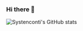 ### Hi there 👋

![Systenconti's GitHub stats](https://github-readme-stats-systencontis-projects.vercel.app/api?username=systenconti&show_icons=true&theme=radical)

<!--
**systenconti/systenconti** is a ✨ _special_ ✨ repository because its `README.md` (this file) appears on your GitHub profile.

Here are some ideas to get you started:

- 🔭 I’m currently working on ...
- 🌱 I’m currently learning ...
- 👯 I’m looking to collaborate on ...
- 🤔 I’m looking for help with ...
- 💬 Ask me about ...
- 📫 How to reach me: ...
- 😄 Pronouns: ...
- ⚡ Fun fact: ...
-->
